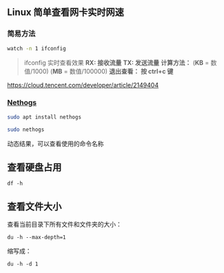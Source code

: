 



## Linux 简单查看网卡实时网速


### 简易方法

```sh
watch -n 1 ifconfig
```

> ifconfig 实时查看效果 
> **RX: 接收流量** 
> **TX: 发送流量** 
> **计算方法：** (**KB** = 数值/1000) (**MB** = 数值/100000) 
> **退出查看： 按 ctrl+c 键**

https://cloud.tencent.com/developer/article/2149404

### [Nethogs](https://github.com/raboof/nethogs#readme)

```bash
sudo apt install nethogs

sudo nethogs
```

动态结果，可以查看使用的命令名称


## 查看硬盘占用


```shell
df -h
```



## 查看文件大小

查看当前目录下所有文件和文件夹的大小：

```shell
du -h --max-depth=1
```

缩写成：

```shell
du -h -d 1
```



